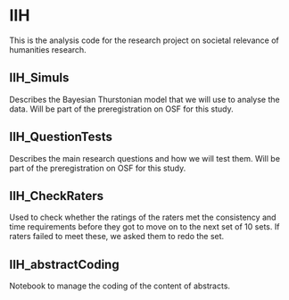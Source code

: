 # IIH

This is the analysis code for the research project on societal relevance of humanities research. 

## IIH_Simuls

Describes the Bayesian Thurstonian model that we will use to analyse the data. Will be part of the preregistration on OSF for this study.

## IIH_QuestionTests

Describes the main research questions and how we will test them. Will be part of the preregistration on OSF for this study.

## IIH_CheckRaters

Used to check whether the ratings of the raters met the consistency and time requirements before they got to move on to the next set of 10 sets. If raters failed to meet these, we asked them to redo the set.

## IIH_abstractCoding

Notebook to manage the coding of the content of abstracts.

